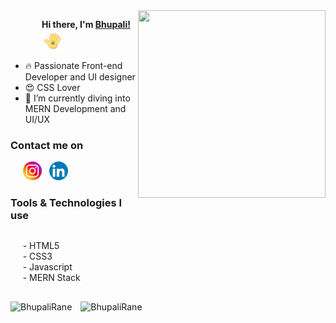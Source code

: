    <img align="right" src="Images/developer.gif" width="300" height="300">

   <p style="margin-left: 50px">
     <b>Hi there, I'm <a href="https://github.com/BhupaliRane">Bhupali!</a></b>
     <img src="Images/hii.gif" align="center" style="display:flex;" width="35" height="35">  
   </p>



   - 🔥 Passionate Front-end Developer and UI designer
   - 😍 CSS Lover
   - 🌱 I’m currently diving into MERN Development and UI/UX

   ### Contact me on
   <p>&nbsp;&nbsp;&nbsp;&nbsp; 
     <a href="https://www.instagram.com/bhupalirane/"><img src="Images\instagram.png" width="30" height="30"/></a>&nbsp;&nbsp;
     <a href="https://www.linkedin.com/in/bhupali-rane-3693a11b0/"><img src="Images\linkedin.png" width="30" height="30"/></a>
   </p>
   
   ### Tools & Technologies I use
   <p style="margin: 30px 0;">
      &nbsp;&nbsp;&nbsp;&nbsp;&nbsp;- HTML5 <br>
      &nbsp;&nbsp;&nbsp;&nbsp;&nbsp;- CSS3 <br>
      &nbsp;&nbsp;&nbsp;&nbsp;&nbsp;- Javascript <br>
      &nbsp;&nbsp;&nbsp;&nbsp;&nbsp;- MERN Stack <br>
   </p>

   <img style="margin-right: 10px" src="https://github-readme-stats.vercel.app/api/top-langs/?username=BhupaliRane&layout=compact&&theme=radical" alt="BhupaliRane" />

   <img src="https://github-readme-stats.vercel.app/api?username=BhupaliRane&show_icons=true&hide_border=true&include_all_commits=true&count_private=true&theme=radical" alt="BhupaliRane" />
